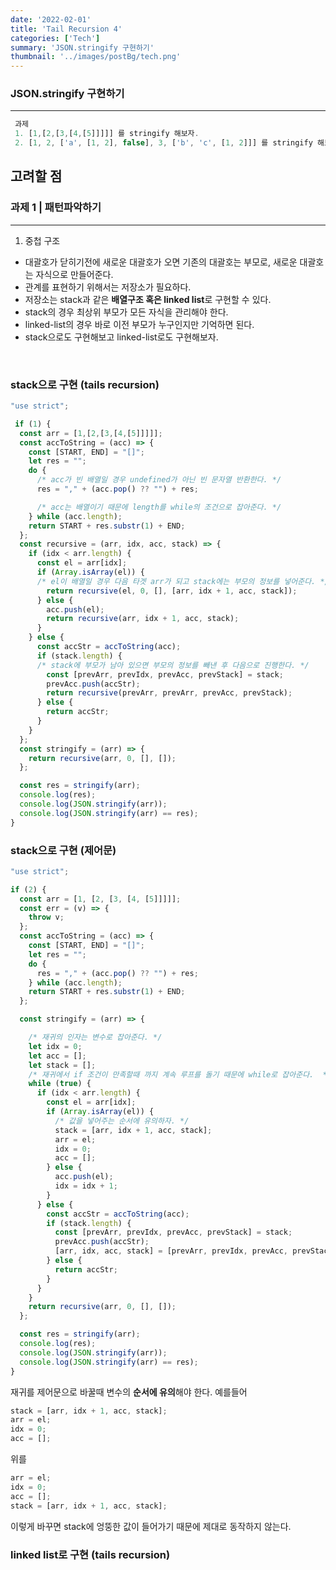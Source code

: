 ```yaml
---
date: '2022-02-01'
title: 'Tail Recursion 4'
categories: ['Tech']
summary: 'JSON.stringify 구현하기'
thumbnail: '../images/postBg/tech.png'
---
```


### JSON.stringify 구현하기 

---

```jsx
 과제
 1. [1,[2,[3,[4,[5]]]]] 를 stringify 해보자.
 2. [1, 2, ['a', [1, 2], false], 3, ['b', 'c', [1, 2]]] 를 stringify 해보자.
```


## 고려할 점

### 과제 1 | 패턴파악하기
---
1. 중첩 구조 
- 대괄호가 닫히기전에 새로운 대괄호가 오면 기존의 대괄호는 부모로, 새로운 대괄호는 자식으로 만들어준다.
- 관계를 표현하기 위해서는 저장소가 필요하다. 
- 저장소는 stack과 같은 **배열구조 혹은 linked list**로 구현할 수 있다. 
- stack의 경우 최상위 부모가 모든 자식을 관리해야 한다.
- linked-list의 경우 바로 이전 부모가 누구인지만 기억하면 된다. 
- stack으로도 구현해보고 linked-list로도 구현해보자. 

<br/>

### stack으로 구현 (tails recursion)

```jsx
"use strict";

 if (1) {
  const arr = [1,[2,[3,[4,[5]]]]];
  const accToString = (acc) => {
    const [START, END] = "[]";
    let res = "";
    do {
      /* acc가 빈 배열일 경우 undefined가 아닌 빈 문자열 반환한다. */
      res = "," + (acc.pop() ?? "") + res;

      /* acc는 배열이기 때문에 length를 while의 조건으로 잡아준다. */
    } while (acc.length);
    return START + res.substr(1) + END;
  };
  const recursive = (arr, idx, acc, stack) => {
    if (idx < arr.length) {
      const el = arr[idx];
      if (Array.isArray(el)) {
      /* el이 배열일 경우 다음 타겟 arr가 되고 stack에는 부모의 정보를 넣어준다. */
        return recursive(el, 0, [], [arr, idx + 1, acc, stack]);
      } else {
        acc.push(el);
        return recursive(arr, idx + 1, acc, stack);
      }
    } else {
      const accStr = accToString(acc);
      if (stack.length) {
      /* stack에 부모가 남아 있으면 부모의 정보를 빼낸 후 다음으로 진행한다. */
        const [prevArr, prevIdx, prevAcc, prevStack] = stack;
        prevAcc.push(accStr);
        return recursive(prevArr, prevArr, prevAcc, prevStack);
      } else {
        return accStr;
      }
    }
  };
  const stringify = (arr) => {
    return recursive(arr, 0, [], []);
  };

  const res = stringify(arr);
  console.log(res);
  console.log(JSON.stringify(arr));
  console.log(JSON.stringify(arr) == res);
}
```

### stack으로 구현 (제어문)

```jsx
"use strict";

if (2) {
  const arr = [1, [2, [3, [4, [5]]]]];
  const err = (v) => {
    throw v;
  };
  const accToString = (acc) => {
    const [START, END] = "[]";
    let res = "";
    do {
      res = "," + (acc.pop() ?? "") + res;
    } while (acc.length);
    return START + res.substr(1) + END;
  };

  const stringify = (arr) => {

    /* 재귀의 인자는 변수로 잡아준다. */
    let idx = 0;
    let acc = [];
    let stack = [];
    /* 재귀에서 if 조건이 만족할때 까지 계속 루프를 돌기 때문에 while로 잡아준다.  */
    while (true) {
      if (idx < arr.length) {
        const el = arr[idx];
        if (Array.isArray(el)) {
          /* 값을 넣어주는 순서에 유의하자. */
          stack = [arr, idx + 1, acc, stack];
          arr = el;
          idx = 0;
          acc = [];
        } else {
          acc.push(el);
          idx = idx + 1;
        }
      } else {
        const accStr = accToString(acc);
        if (stack.length) {
          const [prevArr, prevIdx, prevAcc, prevStack] = stack;
          prevAcc.push(accStr);
          [arr, idx, acc, stack] = [prevArr, prevIdx, prevAcc, prevStack];
        } else {
          return accStr;
        }
      }
    }
    return recursive(arr, 0, [], []);
  };

  const res = stringify(arr);
  console.log(res);
  console.log(JSON.stringify(arr));
  console.log(JSON.stringify(arr) == res);
}

```
재귀를 제어문으로 바꿀때 변수의 **순서에 유의**해야 한다. 예를들어 
```jsx
stack = [arr, idx + 1, acc, stack];
arr = el;
idx = 0;
acc = [];
```
위를
```jsx
arr = el;
idx = 0;
acc = [];
stack = [arr, idx + 1, acc, stack];
```
이렇게 바꾸면 stack에 엉뚱한 값이 들어가기 때문에 제대로 동작하지 않는다.
### linked list로 구현 (tails recursion)